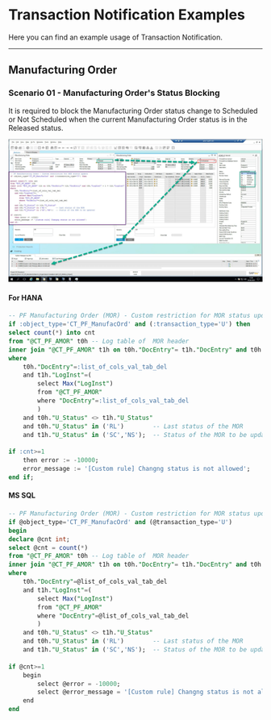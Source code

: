 # Transaction Notification Examples

Here you can find an example usage of Transaction Notification.

---

## Manufacturing Order

### Scenario 01 - Manufacturing Order's Status Blocking

It is required to block the Manufacturing Order status change to Scheduled or Not Scheduled when the current Manufacturing Order status is in the Released status.

![Example](./media/transaction-notification-example/manufactruing-order-example.webp)

#### For HANA

```sql
-- PF Manufacturing Order (MOR) - Custom restriction for MOR status update 
if :object_type='CT_PF_ManufacOrd' and (:transaction_type='U') then
select count(*) into cnt
from "@CT_PF_AMOR" t0h -- Log table of  MOR header
inner join "@CT_PF_AMOR" t1h on t0h."DocEntry"= t1h."DocEntry" and t0h."LogInst" + 1 = t1h."LogInst"
where
    t0h."DocEntry"=:list_of_cols_val_tab_del
    and t1h."LogInst"=(
        select Max("LogInst")
        from "@CT_PF_AMOR"
        where "DocEntry"=:list_of_cols_val_tab_del
        )
    and t0h."U_Status" <> t1h."U_Status"
    and t0h."U_Status" in ('RL')        -- Last status of the MOR
    and t1h."U_Status" in ('SC','NS');  -- Status of the MOR to be updated
     
if :cnt>=1
    then error := -10000;
    error_message := '[Custom rule] Changng status is not allowed';
end if;
```

#### MS SQL

```sql
-- PF Manufacturing Order (MOR) - Custom restriction for MOR status update 
if @object_type='CT_PF_ManufacOrd' and (@transaction_type='U')
begin
declare @cnt int;
select @cnt = count(*)
from "@CT_PF_AMOR" t0h -- Log table of  MOR header
inner join "@CT_PF_AMOR" t1h on t0h."DocEntry"= t1h."DocEntry" and t0h."LogInst" + 1 = t1h."LogInst"
where
    t0h."DocEntry"=@list_of_cols_val_tab_del
    and t1h."LogInst"=(
        select Max("LogInst")
        from "@CT_PF_AMOR"
        where "DocEntry"=@list_of_cols_val_tab_del
        )
    and t0h."U_Status" <> t1h."U_Status"
    and t0h."U_Status" in ('RL')        -- Last status of the MOR
    and t1h."U_Status" in ('SC','NS');  -- Status of the MOR to be updated
     
if @cnt>=1
    begin
        select @error = -10000;
        select @error_message = '[Custom rule] Changng status is not allowed';
    end
end
```
